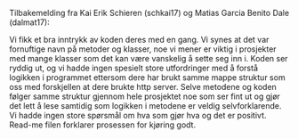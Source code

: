 Tilbakemelding fra Kai Erik Schieren (schkai17) og Matias Garcia Benito Dale (dalmat17):

Vi fikk et bra inntrykk av koden deres med en gang. Vi synes at det var fornuftige navn på metoder og klasser, noe vi mener er viktig i prosjekter med mange klasser som det kan være vanskelig å sette seg inn i. Koden ser ryddig ut, og vi hadde ingen spesielt store utfordringer med å forstå logikken i programmet ettersom dere har brukt samme mappe struktur som oss med forskjellen at dere brukte http server. Selve metodene og koden følger samme struktur gjennom hele prosjektet noe som ser fint ut og gjør det lett å lese samtidig som logikken i metodene er veldig selvforklarende. Vi hadde ingen store spørsmål om hva som gjør hva og det er positivt. Read-me filen forklarer prosessen for kjøring godt.